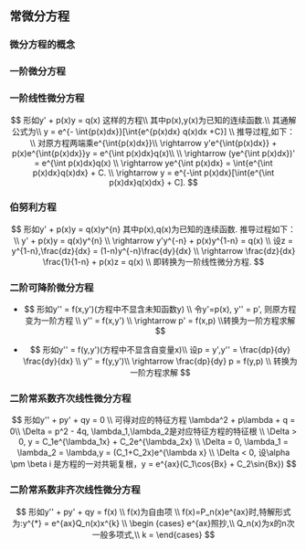## 常微分方程

### 微分方程的概念

### 一阶微分方程

### 一阶线性微分方程

$$
形如y' + p(x)y = q(x)   这样的方程\\
其中p(x),y(x)为已知的连续函数.\\
其通解公式为\\
y = e^{- \int{p(x)dx}}[\int{e^{p(x)dx} q(x)dx +C}]
\\
推导过程,如下：
\\
对原方程两端乘e^{\int{p(x)dx}}\\
\rightarrow y'e^{\int{p(x)dx}} + p(x)e^{\int{p(x)dx}}y = e^{\int p(x)dx}q(x)\\
\\
\rightarrow (ye^{\int p(x)dx})' = e^{\int p(x)dx}q(x)
\\
\rightarrow ye^{\int p(x)dx} = \int{e^{\int p(x)dx}q(x)dx} + C.
\\
\rightarrow y = e^{-\int p(x)dx}[\int{e^{\int p(x)dx}q(x)dx} + C].
$$

### 伯努利方程

$$
形如y' + p(x)y = q(x)y^{n} 其中p(x),q(x)为已知的连续函数.
推导过程如下：
\\
y' + p(x)y = q(x)y^{n}
\\
\rightarrow y'y^{-n} + p(x)y^{1-n} = q(x)
\\
设z = y^{1-n},\frac{dz}{dx} = (1-n)y^{-n}\frac{dy}{dx}
\\
\rightarrow \frac{dz}{dx} \frac{1}{1-n} + p(x)z = q(x)
\\
即转换为一阶线性微分方程.
$$

### 二阶可降阶微分方程

* $$
  形如y'' = f(x,y')(方程中不显含未知函数y)
  \\
  令y'=p(x), y'' = p', 则原方程变为一阶方程
  \\
  y'' = f(x,y')
  \\
  \rightarrow p' = f(x,p)
  \\转换为一阶方程求解
  $$

* $$
  形如y'' = f(y,y')(方程中不显含自变量x)\\
  设p = y',y'' = \frac{dp}{dy} \frac{dy}{dx}
  \\
  y'' = f(y,y')\\
  \rightarrow \frac{dp}{dy} p = f(y,p)
  \\
  转换为一阶方程求解
$$
  

### 二阶常系数齐次线性微分方程

$$
形如y'' + py' + qy = 0
\\
可得对应的特征方程 \lambda^2 + p\lambda + q = 0\\  
\Delta = p^2 - 4q, \lambda_1,\lambda_2是对应特征方程的特征根
\\
\Delta  > 0, y = C_1e^{\lambda_1x} + C_2e^{\lambda_2x} \\
\Delta = 0, \lambda_1 = \lambda_2 = \lambda,y = (C_1+C_2x)e^{\lambda x} \\
\Delta < 0, 设\alpha \pm \beta i 是方程的一对共轭复根，y = e^{ax}(C_1\cos{Bx} + C_2\sin{Bx})
$$



### 二阶常系数非齐次线性微分方程

$$
形如y'' + py' + qy = f(x)
\\
f(x)为自由项
\\
f(x)=P_n(x)e^{ax}时,特解形式为:y^{*} = e^{ax}Q_n(x)x^{k}
\\
\begin
{cases}
e^{ax}照抄,\\
Q_n(x)为x的n次一般多项式,\\
k = 
\end{cases}
$$

